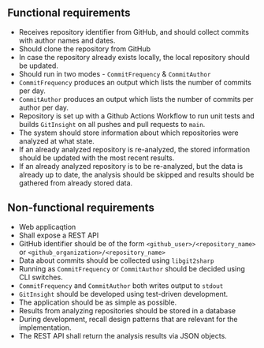 ## Functional requirements

- Receives repository identifier from GitHub, and should collect commits with author names and dates.
- Should clone the repository from GitHub
- In case the repository already exists locally, the local repository should be updated.
- Should run in two modes - `CommitFrequency` & `CommitAuthor`
- `CommitFrequency` produces an output which lists the number of commits per day.
- `CommitAuthor` produces an output which lists the number of commits per author per day.
- Repository is set up with a Github Actions Workflow to run unit tests and builds `GitInsight` on all pushes and pull requests to `main`.
- The system should store information about which repositories were analyzed at what state.
- If an already analyzed repository is re-analyzed, the stored information should be updated with the most recent results.
- If an already analyzed repository is to be re-analyzed, but the data is already up to date, the analysis should be skipped and results should be gathered from already stored data.

## Non-functional requirements

- Web applicaqtion
- Shall expose a REST API
- GitHub identifier should be of the form `<github_user>/<repository_name>` or `<github_organization>/<repository_name>`
- Data about commits should be collected using `libgit2sharp`
- Running as `CommitFrequency` or `CommitAuthor` should be decided using CLI switches.
- `CommitFrequency` and `CommitAuthor` both writes output to `stdout`
- `GitInsight` should be developed using test-driven development.
- The application should be as simple as possible.
- Results from analyzing repositories should be stored in a database
- During development, recall design patterns that are relevant for the implementation.
- The REST API shall return the analysis results via JSON objects.
